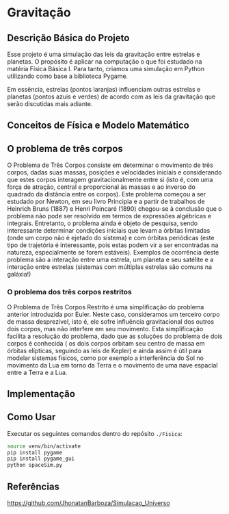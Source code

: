 # Gravitação

## Descrição Básica do Projeto

Esse projeto é uma simulação das leis da gravitação entre estrelas e planetas. O propósito é aplicar na computação o que foi estudado na matéria Física Básica I. Para tanto, criamos uma simulação em Python utilizando como base a biblioteca Pygame.

Em essência, estrelas (pontos laranjas) influenciam outras estrelas e planetas (pontos azuis e verdes) de acordo com as leis da gravitação que serão discutidas mais adiante.

## Conceitos de Física e Modelo Matemático

## O problema de três corpos
O Problema de Três Corpos consiste em determinar o movimento de três corpos, dadas suas 
massas, posições e velocidades iniciais e considerando que estes corpos interagem gravitacionalmente
entre si (isto é, com uma força de atração, central e proporcional às massas e ao inverso do quadrado
da distância entre os corpos).
Este problema começou a ser estudado por Newton, em seu livro Principia e a partir de trabalhos
de Heinrich Bruns (1887) e Henri Poincaré (1890) chegou-se à conclusão que o problema não pode ser
resolvido em termos de expressões algébricas e integrais. Entretanto, o problema ainda é objeto
de pesquisa, sendo interessante determinar condições iniciais que levam a órbitas limitadas (onde um
corpo não é ejetado do sistema) e com órbitas periódicas (este tipo de trajetória é interessante, pois
estas podem vir a ser encontradas na natureza, especialmente se forem estáveis).
Exemplos de ocorrência deste problema são a interação entre uma estrela, um planeta e seu satélite
e a interação entre estrelas (sistemas com múltiplas estrelas são comuns na galáxia!)

### O problema dos três corpos restritos
O Problema de Três Corpos Restrito é uma simplificação do problema anterior introduzida por
Euler. Neste caso, consideramos um terceiro corpo de massa desprezível, isto é, ele sofre influência
gravitacional dos outros dois corpos, mas não interfere em seu movimento. Esta simplificação facilita
a resolução do problema, dado que as soluções do problema de dois corpos é conhecida ( os dois
corpos orbitam seu centro de massa em órbitas elípticas, seguindo as leis de Kepler) e ainda assim é
útil para modelar sistemas físicos, como por exemplo a interferência do Sol no movimento da Lua em
torno da Terra e o movimento de uma nave espacial entre a Terra e a Lua.

## Implementação



## Como Usar

Executar os seguintes comandos dentro do repósito ```./Fisica```:

```bash
source venv/bin/activate
pip install pygame
pip install pygame_gui
python spaceSim.py
```

## Referências
https://github.com/JhonatanBarboza/Simulacao_Universo
